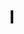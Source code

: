 ---
layout: inventory-template
title: I
index: 2
home: buildingtoys
items:   
  - name: Idema No. 520
    category: Bricks that Interlock
    manufacturer: Idema, W. Germany
    material: Polystyrene
    year: 1960s
    image: /images/lego/cross/lego-church-309.jpg
    note:
      - It is not clear how long these first Bakelite blocks were produced before they were replaced by the 
        Idema blocks made of polystyrene.
      - <a href="https://spielwaren-investor.com/2023/07/23/senf-und-ketchup-die-idema-bakelit-steine/">"Senf und Ketchup" – die IDEMA Bakelit Steine</a>
      
  - name: Idema Fantasia Set No. 444
    category: Bricks that Interlock
    manufacturer: Idema, Mexico
    material: Polystyrene
    year: 1970s
    image: /images/lego/cross/lego-church-309.jpg
    note:
      - Idema blocks produced in Mexico
---